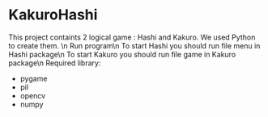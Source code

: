 # KakuroHashi
This project containts 2 logical game : Hashi and Kakuro. We used Python to create them. \n
Run program\n
 To start Hashi you should run file menu in Hashi package\n
 To start Kakuro you should run file game in Kakuro package\n
Required library:
  * pygame
  * pil
  * opencv
  * numpy
